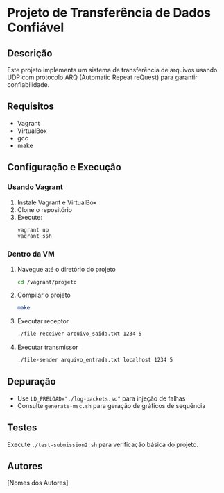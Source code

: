 # Projeto de Transferência de Dados Confiável

## Descrição
Este projeto implementa um sistema de transferência de arquivos usando UDP com protocolo ARQ (Automatic Repeat reQuest) para garantir confiabilidade.

## Requisitos
- Vagrant
- VirtualBox
- gcc
- make

## Configuração e Execução

### Usando Vagrant
1. Instale Vagrant e VirtualBox
2. Clone o repositório
3. Execute:
   ```bash
   vagrant up
   vagrant ssh
   ```

### Dentro da VM
1. Navegue até o diretório do projeto
   ```bash
   cd /vagrant/projeto
   ```

2. Compilar o projeto
   ```bash
   make
   ```

3. Executar receptor
   ```bash
   ./file-receiver arquivo_saida.txt 1234 5
   ```

4. Executar transmissor
   ```bash
   ./file-sender arquivo_entrada.txt localhost 1234 5
   ```

## Depuração
- Use `LD_PRELOAD="./log-packets.so"` para injeção de falhas
- Consulte `generate-msc.sh` para geração de gráficos de sequência

## Testes
Execute `./test-submission2.sh` para verificação básica do projeto.

## Autores
[Nomes dos Autores]